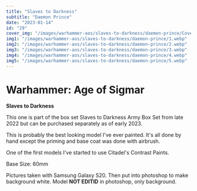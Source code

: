 ```yaml
---
title: "Slaves to Darkness"
subtitle: "Daemon Prince"
date: "2023-01-14"
id: "29"
cover_img: "/images/warhammer-aos/slaves-to-darkness/daemon-prince/Cover.webp"
img1: "/images/warhammer-aos/slaves-to-darkness/daemon-prince/1.webp"
img2: "/images/warhammer-aos/slaves-to-darkness/daemon-prince/2.webp"
img3: "/images/warhammer-aos/slaves-to-darkness/daemon-prince/3.webp"
img4: "/images/warhammer-aos/slaves-to-darkness/daemon-prince/4.webp"
img5: "/images/warhammer-aos/slaves-to-darkness/daemon-prince/5.webp"
---
```


# Warhammer: Age of Sigmar

**Slaves to Darkness**

This one is part of the box set Slaves to Darkness Army Box Set from late 2022 but can be purchased separately as of early 2023.

This is probably the best looking model I've ever painted. It's all done by hand except the priming and base coat was done with airbrush.

One of the first models I've started to use Citadel's Contrast Paints.

Base Size: 60mm

Pictures taken with Samsung Galaxy S20. Then put into photoshop to make background white. Model **NOT EDITID** in photoshop, only background.